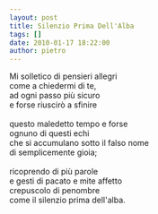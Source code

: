 ```yaml
---
layout: post
title: Silenzio Prima Dell'Alba
tags: []
date: 2010-01-17 18:22:00
author: pietro
---
```

Mi solletico di pensieri allegri<br/>come a chiedermi di te,<br/>ad ogni passo più sicuro<br/>e forse riuscirò a sfinire<br/><br/>questo maledetto tempo e forse<br/>ognuno di questi echi<br/>che si accumulano sotto il falso nome<br/>di semplicemente gioia;<br/><br/>ricoprendo di più parole<br/>e gesti di pacato e mite affetto<br/>crepuscolo di penombre<br/>come il silenzio prima dell'alba.
